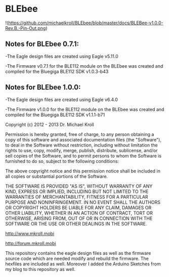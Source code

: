 BLEbee
======



!(https://github.com/michaelkroll/BLEbee/blob/master/docs/BLEBee-v1.0.0-Rev.B.-Pin-Out.png)

Notes for BLEbee 0.7.1:
-----

-The Eagle design files are created using Eagle v5.11.0

-The Firmware v0.7.1 for the BLE112 module on the BLEbee was created and compiled for the Bluegiga BLE112 SDK v1.0.3-b43

Notes for BLEbee 1.0.0:
-----

-The Eagle design files are created using Eagle v6.4.0

-The Firmware v1.0.0 for the BLE112 module on the BLEbee was created and compiled for the Bluegiga BLE112 SDK v1.1.1-b71



Copyright (c) 2012 - 2013 Dr. Michael Kroll

Permission is hereby granted, free of charge, to any person obtaining a copy of this software and associated documentation files (the "Software"), to deal in the Software without restriction, including without limitation the rights to use, copy, modify, merge, publish, distribute, sublicense, and/or sell copies of the Software, and to permit persons to whom the Software is furnished to do so, subject to the following conditions:

The above copyright notice and this permission notice shall be included in all copies or substantial portions of the Software.

THE SOFTWARE IS PROVIDED "AS IS", WITHOUT WARRANTY OF ANY KIND, EXPRESS OR IMPLIED, INCLUDING BUT NOT LIMITED TO THE WARRANTIES OF MERCHANTABILITY, FITNESS FOR A PARTICULAR PURPOSE AND NONINFRINGEMENT. IN NO EVENT SHALL THE AUTHORS OR COPYRIGHT HOLDERS BE LIABLE FOR ANY CLAIM, DAMAGES OR OTHER LIABILITY, WHETHER IN AN ACTION OF CONTRACT, TORT OR OTHERWISE, ARISING FROM, OUT OF OR IN CONNECTION WITH THE SOFTWARE OR THE USE OR OTHER DEALINGS IN THE SOFTWARE.

http://www.mkroll.mobi

http://forum.mkroll.mobi

This repository contains the eagle design files as well as the firmware source code which are needed modify and rebuild the firmware. The hexfiles are included as well. Moreover I added the Arduino Sketches from my blog to this repository as well.

